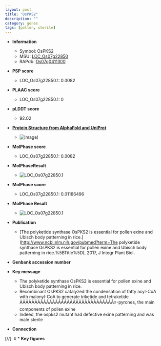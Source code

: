 ```yaml
---
layout: post
title: "OsPKS2"
description: ""
category: genes
tags: [pollen, sterile]
---
```


* **Information**  
    + Symbol: OsPKS2  
    + MSU: [LOC_Os07g22850](http://rice.plantbiology.msu.edu/cgi-bin/ORF_infopage.cgi?orf=LOC_Os07g22850)  
    + RAPdb: [Os07g0411300](http://rapdb.dna.affrc.go.jp/viewer/gbrowse_details/irgsp1?name=Os07g0411300)  

* **PSP score**  
    + LOC_Os07g22850.1: 0.0082 

* **PLAAC score**  
    + LOC_Os07g22850.1: 0 

* **pLDDT score**
    + 92.02

* **[Protein Structure from AlphaFold and UniProt](https://www.uniprot.org/uniprotkb/Q8H305/entry#structure)**
    + ![image](https://ricepsp.github.io/images/Q8/AF-Q8H305-F1.png))

* **MolPhase score**
    + LOC_Os07g22850.1: 0.0082

* **MolPhaseResult**
    + ![LOC_Os07g22850.1](https://ricepsp.github.io/pictures/LOC_Os07g/LOC_Os07g22850.1.png)

* **MolPhase score**
    + LOC_Os07g22850.1: 0.01186496

* **MolPhase Result**
    + ![LOC_Os07g22850.1](https://304243504.github.io/Pictures/LOC_Os07g/LOC_Os07g22850.1.png)

* **Publication**  
    + [The polyketide synthase OsPKS2 is essential for pollen exine and Ubisch body patterning in rice.](http://www.ncbi.nlm.nih.gov/pubmed?term=The polyketide synthase OsPKS2 is essential for pollen exine and Ubisch body patterning in rice.%5BTitle%5D), 2017, J Integr Plant Biol.

* **Genbank accession number**  

* **Key message**  
    + The polyketide synthase OsPKS2 is essential for pollen exine and Ubisch body patterning in rice.
    + Recombinant OsPKS2 catalyzed the condensation of fatty acyl-CoA with malonyl-CoA to generate triketide and tetraketide ÃÂÃÂÃÂÃÂÃÂÃÂÃÂÃÂÃÂÃÂÃÂÃÂÃÂÃÂÃÂÃÂ±-pyrones, the main components of pollen exine
    + Indeed, the ospks2 mutant had defective exine patterning and was male sterile

* **Connection**  

[//]: # * **Key figures**  


